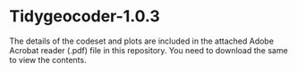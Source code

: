 # Tidygeocoder-1.0.3

The details of the codeset and plots are included in the attached Adobe Acrobat reader (.pdf) file in this repository. 
You need to download the same to view the contents.
